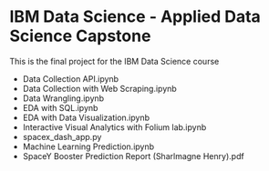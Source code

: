 # IBM Data Science - Applied Data Science Capstone

This is the final project for the IBM Data Science course

- Data Collection API.ipynb
- Data Collection with Web Scraping.ipynb
- Data Wrangling.ipynb
- EDA with SQL.ipynb
- EDA with Data Visualization.ipynb
- Interactive Visual Analytics with Folium lab.ipynb
- spacex_dash_app.py
- Machine Learning Prediction.ipynb
- SpaceY Booster Prediction Report (Sharlmagne Henry).pdf
